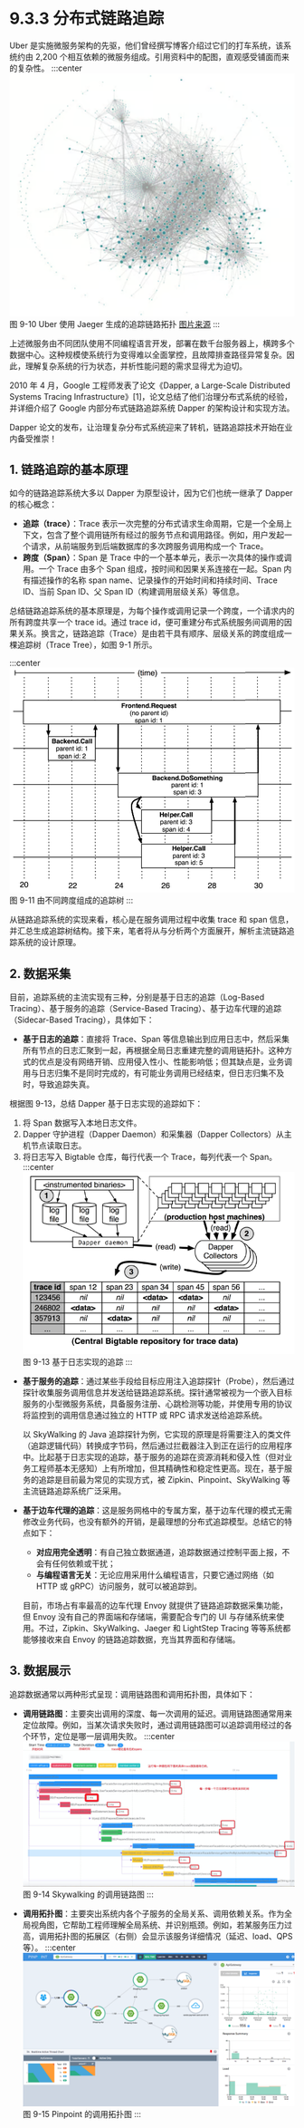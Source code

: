 # 9.3.3 分布式链路追踪

Uber 是实施微服务架构的先驱，他们曾经撰写博客介绍过它们的打车系统，该系统约由 2,200 个相互依赖的微服务组成。引用资料中的配图，直观感受铺面而来的复杂性。
:::center
  ![](../assets/uber-microservice.png)<br/>
  图 9-10 Uber 使用 Jaeger 生成的追踪链路拓扑 [图片来源](https://www.uber.com/en-IN/blog/microservice-architecture/)
:::

上述微服务由不同团队使用不同编程语言开发，部署在数千台服务器上，横跨多个数据中心。这种规模使系统行为变得难以全面掌控，且故障排查路径异常复杂。因此，理解复杂系统的行为状态，并析性能问题的需求显得尤为迫切。

2010 年 4 月，Google 工程师发表了论文《Dapper, a Large-Scale Distributed Systems Tracing Infrastructure》[1]，论文总结了他们治理分布式系统的经验，并详细介绍了 Google 内部分布式链路追踪系统 Dapper 的架构设计和实现方法。

Dapper 论文的发布，让治理复杂分布式系统迎来了转机，链路追踪技术开始在业内备受推崇！

## 1. 链路追踪的基本原理

如今的链路追踪系统大多以 Dapper 为原型设计，因为它们也统一继承了 Dapper 的核心概念：

- **追踪（trace）**：Trace 表示一次完整的分布式请求生命周期，它是一个全局上下文，包含了整个调用链所有经过的服务节点和调用路径。例如，用户发起一个请求，从前端服务到后端数据库的多次跨服务调用构成一个 Trace。
- **跨度（Span）**：Span 是 Trace 中的一个基本单元，表示一次具体的操作或调用。一个 Trace 由多个 Span 组成，按时间和因果关系连接在一起。Span 内有描述操作的名称 span name、记录操作的开始时间和持续时间、Trace ID、当前 Span ID、父 Span ID（构建调用层级关系）等信息。

总结链路追踪系统的基本原理是，为每个操作或调用记录一个跨度，一个请求内的所有跨度共享一个 trace id。通过 trace id，便可重建分布式系统服务间调用的因果关系。换言之，链路追踪（Trace）是由若干具有顺序、层级关系的跨度组成一棵追踪树（Trace Tree），如图 9-1 所示。

:::center
  ![](../assets/Dapper-trace-span.png)<br/>
  图 9-11 由不同跨度组成的追踪树
:::

从链路追踪系统的实现来看，核心是在服务调用过程中收集 trace 和 span 信息，并汇总生成追踪树结构。接下来，笔者将从与分析两个方面展开，解析主流链路追踪系统的设计原理。

## 2. 数据采集

目前，追踪系统的主流实现有三种，分别是基于日志的追踪（Log-Based Tracing）、基于服务的追踪（Service-Based Tracing）、基于边车代理的追踪（Sidecar-Based Tracing），具体如下：

- **基于日志的追踪**：直接将 Trace、Span 等信息输出到应用日志中，然后采集所有节点的日志汇聚到一起，再根据全局日志重建完整的调用链拓扑。这种方式的优点是没有网络开销、应用侵入性小、性能影响低；但其缺点是，业务调用与日志归集不是同时完成的，有可能业务调用已经结束，但日志归集不及时，导致追踪失真。

 根据图 9-13，总结 Dapper 基于日志实现的追踪如下：
  
  1. 将 Span 数据写入本地日志文件。
  2. Dapper 守护进程（Dapper Daemon）和采集器（Dapper Collectors）从主机节点读取日志。
  3. 将日志写入 Bigtable 仓库，每行代表一个 Trace，每列代表一个 Span。   
:::center
  ![](../assets/dapper-log.png)<br/>
  图 9-13 基于日志实现的追踪
:::

- **基于服务的追踪**：通过某些手段给目标应用注入追踪探针（Probe），然后通过探针收集服务调用信息并发送给链路追踪系统。探针通常被视为一个嵌入目标服务的小型微服务系统，具备服务注册、心跳检测等功能，并使用专用的协议将监控到的调用信息通过独立的 HTTP 或 RPC 请求发送给追踪系统。

  以 SkyWalking 的 Java 追踪探针为例，它实现的原理是将需要注入的类文件（追踪逻辑代码）转换成字节码，然后通过拦截器注入到正在运行的应用程序中。比起基于日志实现的追踪，基于服务的追踪在资源消耗和侵入性（但对业务工程师基本无感知）上有所增加，但其精确性和稳定性更高。现在，基于服务的追踪是目前最为常见的实现方式，被 Zipkin、Pinpoint、SkyWalking 等主流链路追踪系统广泛采用。

- **基于边车代理的追踪**：这是服务网格中的专属方案，基于边车代理的模式无需修改业务代码，也没有额外的开销，是最理想的分布式追踪模型。总结它的特点如下：
    - **对应用完全透明**：有自己独立数据通道，追踪数据通过控制平面上报，不会有任何依赖或干扰；
    - **与编程语言无关**：无论应用采用什么编程语言，只要它通过网络（如 HTTP 或 gRPC）访问服务，就可以被追踪到。

  目前，市场占有率最高的边车代理 Envoy 就提供了链路追踪数据采集功能，但 Envoy 没有自己的界面端和存储端，需要配合专门的 UI 与存储系统来使用。不过，Zipkin、SkyWalking、Jaeger 和 LightStep Tracing 等等系统都能够接收来自 Envoy 的链路追踪数据，充当其界面和存储端。

## 3. 数据展示

追踪数据通常以两种形式呈现：调用链路图和调用拓扑图，具体如下：

- **调用链路图**：主要突出调用的深度、每一次调用的延迟。调用链路图通常用来定位故障。例如，当某次请求失败时，通过调用链路图可以追踪调用经过的各个环节，定位是哪一层调用失败。
:::center
  ![](../assets/skywalking-ui.jpeg)<br/>
  图 9-14 Skywalking 的调用链路图
:::

- **调用拓扑图**：主要突出系统内各个子服务的全局关系、调用依赖关系。作为全局视角图，它帮助工程师理解全局系统、并识别瓶颈。例如，若某服务压力过高，调用拓扑图的拓展区（右侧）会显示该服务详细情况（延迟、load、QPS 等）。
:::center
  ![](../assets/Pinpoint.png)<br/>
  图 9-15 Pinpoint 的调用拓扑图
:::


[^1]: 参见《Dapper, a Large-Scale Distributed Systems Tracing Infrastructure》https://research.google/pubs/dapper-a-large-scale-distributed-systems-tracing-infrastructure/
